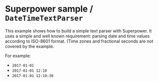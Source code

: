 # Superpower sample / `DateTimeTextParser`

This example shows how to build a simple text parser with Superpower.
It uses a simple and well known requirement: parsing date and time values 
according to ISO-8601 format. (Time zones and fractional seconds are not
covered by the example.

For example:

 - `2017-01-01`
 - `2017-01-01 12:10`
 - `2017-01-01 12:10:30`
